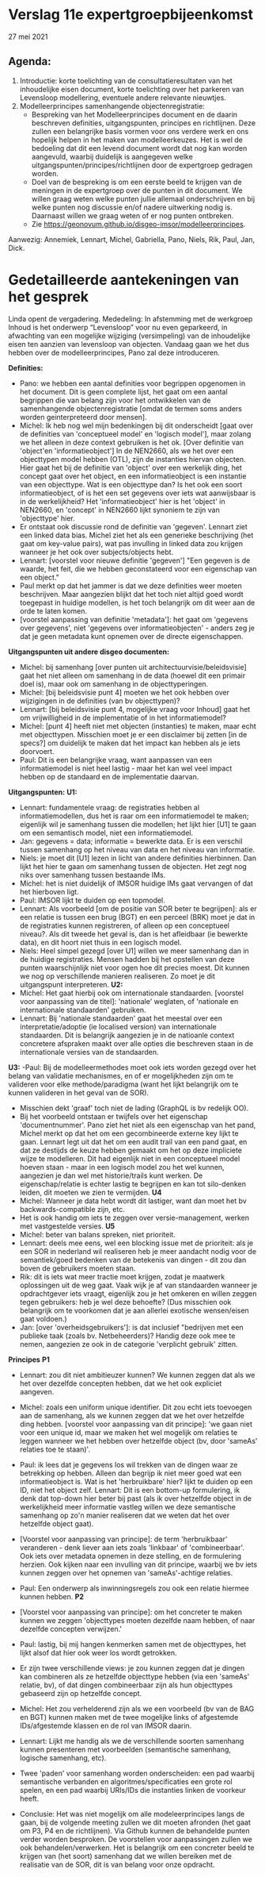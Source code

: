 # Verslag 11e expertgroepbijeenkomst
27 mei 2021

## Agenda: 
1. Introductie: korte toelichting van de consultatieresultaten van het inhoudelijke eisen document, korte toelichting over het parkeren van Levensloop modellering, eventuele andere relevante nieuwtjes.
1. Modelleerprincipes samenhangende objectenregistratie: 
	- Bespreking van het Modelleerprincipes document en de daarin beschreven definities, uitgangspunten, principes en richtlijnen. Deze zullen een belangrijke basis vormen voor ons verdere werk en ons hopelijk helpen in het maken van modelleerkeuzes. Het is wel de bedoeling dat dit een levend document wordt dat nog kan worden aangevuld, waarbij duidelijk is aangegeven welke uitgangspunten/principes/richtlijnen door de expertgroep gedragen worden.
	- Doel van de bespreking is om een eerste beeld te krijgen van de meningen in de expertgroep over de punten in dit document. We willen graag weten welke punten jullie allemaal onderschrijven en bij welke punten nog discussie en/of nadere uitwerking nodig is. Daarnaast willen we graag weten of er nog punten ontbreken. 
	- Zie https://geonovum.github.io/disgeo-imsor/modelleerprincipes. 

Aanwezig: Annemiek, Lennart, Michel, Gabriella, Pano, Niels, Rik, Paul, Jan, Dick.

# Gedetailleerde aantekeningen van het gesprek
Linda opent de vergadering. Mededeling: In afstemming met de werkgroep Inhoud is het onderwerp “Levensloop” voor nu even geparkeerd, in afwachting van een mogelijke wijziging (versimpeling) van de inhoudelijke eisen ten aanzien van levensloop van objecten. Vandaag gaan we het dus hebben over de modelleerprincipes, Pano zal deze introduceren.  

**Definities:**
- Pano: we hebben een aantal definities voor begrippen opgenomen in het document. Dit is geen complete lijst, het gaat om een aantal begrippen die van belang zijn voor het ontwikkelen van de samenhangende objectenregistratie [omdat de termen soms anders worden geinterpreteerd door mensen].
- Michel: Ik heb nog wel mijn bedenkingen bij dit onderscheidt [gaat over de definities van 'conceptueel model' en 'logisch model'], maar zolang we het alleen in deze context gebruiken is het ok. 
[Over definitie van 'object'en 'informatieobject'] In de NEN2660, als we het over een objecttypen model hebben (OTL), zijn de instanties hiervan objecten. Hier gaat het bij de definitie van 'object' over een werkelijk ding, het concept gaat over het object, en een informatieobject is een instantie van een objecttype. Wat is een objecttype dan? Is het ook een soort informatieobject, of is het een set gegevens over iets wat aanwijsbaar is in de werkelijkheid? Het 'informatieobject' hier is het 'object' in NEN2660, en 'concept' in NEN2660 lijkt synoniem te zijn van 'objecttype' hier. 
- Er ontstaat ook discussie rond de definitie van 'gegeven'. Lennart ziet een linked data bias. Michel ziet het als een generieke beschrijving (het gaat om key-value pairs), wat pas invulling in linked data zou krijgen wanneer je het ook over subjects/objects hebt.  
- Lennart: [voorstel voor nieuwe definitie 'gegeven'] "Een gegeven is de waarde, het feit, die we hebben geconstateerd voor een eigenschap van een object."
- Paul merkt op dat het jammer is dat we deze definities weer moeten beschrijven. 
Maar aangezien blijkt dat het toch niet altijd goed wordt toegepast in huidige modellen, is het toch belangrijk om dit weer aan de orde te laten komen.
- [voorstel aanpassing van definitie 'metadata']: het gaat om 'gegevens over gegevens', niet 'gegevens over informatieobjecten' - anders zeg je dat je geen metadata kunt opnemen over de directe eigenschappen. 

**Uitgangspunten uit andere disgeo documenten:**
- Michel: bij samenhang [over punten uit architectuurvisie/beleidsvisie] gaat het niet alleen om samenhang in de data (hoewel dit een primair doel is), maar ook om samenhang in de objecttyperingen. 
- Michel: [bij beleidsvisie punt 4] moeten we het ook hebben over wijzigingen in de definities (van bv objecttypen)? 
- Lennart: [bij beleidsvisie punt 4, mogelijke vraag voor Inhoud] gaat het om vrijwilligheid in de implementatie of in het informatiemodel?
- Michel: [punt 4] heeft niet met objecten (instanties) te maken, maar echt met objecttypen. Misschien moet je er een disclaimer bij zetten [in de specs?] om duidelijk te maken dat het impact kan hebben als je iets doorvoert. 
- Paul: Dit is een belangrijke vraag, want aanpassen van een informatiemodel is niet heel lastig - maar het kan wel veel impact hebben op de standaard en de implementatie daarvan. 

**Uitgangspunten:**
**U1:**
- Lennart: fundamentele vraag: de registraties hebben al informatiemodellen, dus het is raar om een informatiemodel te maken; eigenlijk wil je samenhang tussen die modellen; het lijkt hier [U1] te gaan om een semantisch model, niet een informatiemodel.
- Jan: gegevens = data; informatie = bewerkte data. Er is een verschil tussen samenhang op het niveau van data en het niveau van informatie.
- Niels: je moet dit [U1] lezen in licht van andere definities hierbinnen. Dan lijkt het hier te gaan om samenhang tussen de objecten. Het zegt nog niks over samenhang tussen bestaande IMs.
- Michel: het is niet duidelijk of IMSOR huidige IMs gaat vervangen of dat het hierboven ligt. 
- Paul: IMSOR lijkt te duiden op een topmodel.
- Lennart: Als voorbeeld [om de positie van SOR beter te begrijpen]: als er een relatie is tussen een brug (BGT) en een perceel (BRK) moet je dat in de registraties kunnen registreren, of alleen op een conceptueel niveau?. Als dit tweede het geval is, dan is het afleidbaar (ie bewerkte data), en dit hoort niet thuis in een logisch model.
- Niels: Heel simpel gezegd [over U1] willen we meer samenhang dan in de huidige registraties. Mensen hadden bij het opstellen van deze punten waarschijnlijk niet voor ogen hoe dit precies moest. Dit kunnen we nog op verschillende manieren realiseren. Zo moet je dit uitgangspunt interpreteren.
**U2:**
- Michel: Het gaat hierbij ook om internationale standaarden. [voorstel voor aanpassing van de titel]: 'nationale' weglaten, of 'nationale en internationale standaarden' gebruiken.
- Lennart: Bij 'nationale standaarden' gaat het meestal over een interpretatie/adoptie (ie localised version) van internationale standaarden. Dit is belangrijk aangezien je in de natioanle context concretere afspraken maakt over alle opties die beschreven staan in de internationale versies van de standaarden.

**U3:**
-Paul: Bij de modelleermethodes moet ook iets worden gezegd over het belang van validatie mechanismes, en of er mogelijkheden zijn om te valideren voor elke methode/paradigma (want het lijkt belangrijk om te kunnen valideren in het geval van de SOR). 
- Misschien dekt 'graaf' toch niet de lading (GraphQL is bv redelijk OO). 
- Bij het voorbeeld ontstaan er twijfels over het eigenschap 'documentnummer'. Pano ziet het niet als een eigenschap van het pand, Michel merkt op dat het om een gecombineerde externe key lijkt te gaan. Lennart legt uit dat het om een audit trail van een pand gaat, en dat ze destijds de keuze hebben gemaakt om het op deze impliciete wijze te modelleren. Dit had eigenlijk niet in een conceptueel model hoeven staan - maar in een logisch model zou het wel kunnen, aangezien je dan wel met historie/trails kunt werken. De eigenschap/relatie is echter lastig te begrijpen en kan tot silo-denken leiden, dit moeten we zien te vermijden. 
**U4**
- Michel: Wanneer je data hebt wordt dit lastiger, want dan moet het bv backwards-compatible zijn, etc.
- Het is ook handig om iets te zeggen over versie-management, werken met vastgestelde versies. 
**U5**
- Michel: beter van balans spreken, niet prioriteit. 
- Lennart: deels mee eens, wel een blocking issue met de prioriteit: als je een SOR in nederland wil realiseren heb je meer aandacht nodig voor de semantiek/goed bedenken van de betekenis van dingen - dit zou dan boven de gebruikers moeten staan. 
- Rik: dit is iets wat meer tractie moet krijgen, zodat je maatwerk oplossingen uit de weg gaat. Vaak wijk je af van standaarden wanneer je opdrachtgever iets vraagt, eigenlijk zou je het omkeren en willen zeggen tegen gebruikers: heb je wel deze behoefte? (Dus misschien ook belangrijk om te voorkomen dat je aan allerlei exotische wensen/eisen gaat voldoen.)
- Jan: [over 'overheidsgebruikers']: is dat inclusief "bedrijven met een publieke taak (zoals bv. Netbeheerders)? Handig deze ook mee te nemen, aangezien ze ook in de categorie 'verplicht gebruik' zitten. 

**Principes**
**P1**
- Lennart: zou dit niet ambitieuzer kunnen? We kunnen zeggen dat als we het over dezelfde concepten hebben, dat we het ook expliciet aangeven. 
- Michel: zoals een uniform unique identifier. Dit zou echt iets toevoegen aan de samenhang, als we kunnen zeggen dat we het over hetzelfde ding hebben. [voorstel voor aanpassing van dit principe]: 'we gaan niet voor een unique id, maar we maken het wel mogelijk om relaties te leggen wanneer we het hebben over hetzelfde object (bv, door 'sameAs' relaties toe te staan)'. 
- Paul: ik lees dat je gegevens los wil trekken van de dingen waar ze betrekking op hebben. Alleen dan begrijp ik niet meer goed wat een informatieobject is. Wat is het 'herbruikbare' hier? lijkt te duiden op een ID, niet het object zelf.
Lennart: Dit is een bottom-up formulering, ik denk dat top-down hier beter bij past (als ik over hetzelfde object in de werkelijkheid meer informatie vastleg willen we deze semantische samenhang op zo'n manier realiseren dat we weten dat het over hetzelfde object gaat).
- [Voorstel voor aanpassing van principe]: de term 'herbruikbaar' veranderen - denk liever aan iets zoals 'linkbaar' of 'combineerbaar'. Ook iets over metadata opnemen in deze stelling, en de formulering herzien. Ook kijken naar een invulling van dit principe, waarbij we bv iets kunnen zeggen over het opnemen van 'sameAs'-achtige relaties.
- Paul: Een onderwerp als inwinningsregels zou ook een relatie hiermee kunnen hebben.
**P2**
- [Voorstel voor aanpassing van principe]: om het concreter te maken kunnen we zeggen 'objecttypes moeten dezelfde naam hebben, of naar dezelfde concepten verwijzen.'
- Paul: lastig, bij mij hangen kenmerken samen met de objecttypes, het lijkt alsof dat hier ook weer los wordt getrokken. 
- Er zijn twee verschillende views: je zou kunnen zeggen dat je dingen kan combineren als ze hetzelfde objecttype hebben (via een 'sameAs' relatie, bv), of dat dingen combineerbaar zijn als hun objecttypes gebaseerd zijn op hetzelfde concept.
- Michel: Het zou verhelderend zijn als we een voorbeeld (bv van de BAG en BGT) kunnen maken met de twee mogelijke links of afgestemde IDs/afgestemde klassen en de rol van IMSOR daarin.
- Lennart: Lijkt me handig als we de verschillende soorten samenhang kunnen presenteren met voorbeelden (semantische samenhang, logische samenhang, etc). 
- Twee 'paden' voor samenhang worden onderscheiden: een pad waarbij semantische verbanden en algoritmes/specificaties een grote rol spelen, en een pad waarbij URIs/IDs die instanties linken de voorkeur heeft. 

- Conclusie: Het was niet mogelijk om alle modeleerprincipes langs de gaan, bij de volgende meeting zullen we dit moeten afronden (het gaat om P3, P4 en de richtlijnen). Via Github kunnen de behandelde punten verder worden besproken. De voorstellen voor aanpassingen zullen we ook behandelen/verwerken. Het is belangrijk om een concreter beeld te krijgen van (het soort) samenhang dat we willen bereiken met de realisatie van de SOR, dit is van belang voor onze opdracht. 